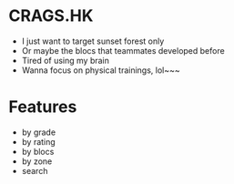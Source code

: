 # CRAGS.HK
- I just want to target sunset forest only
- Or maybe the blocs that teammates developed before
- Tired of using my brain
- Wanna focus on physical trainings, lol~~~

# Features
- by grade
- by rating
- by blocs
- by zone
- search